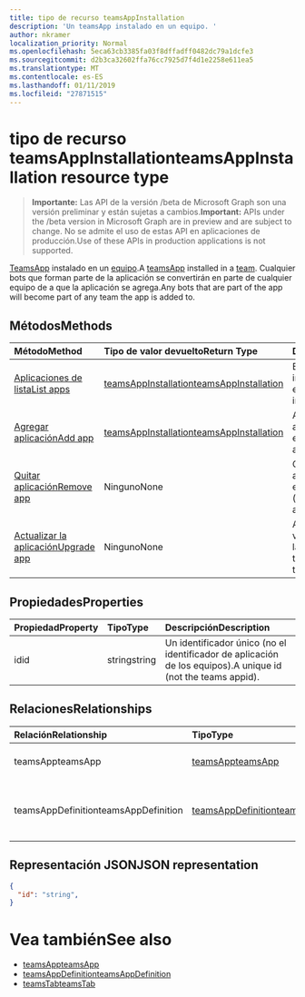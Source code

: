 ```yaml
---
title: tipo de recurso teamsAppInstallation
description: 'Un teamsApp instalado en un equipo. '
author: nkramer
localization_priority: Normal
ms.openlocfilehash: 5eca63cb3385fa03f8dffadff0482dc79a1dcfe3
ms.sourcegitcommit: d2b3ca32602ffa76cc7925d7f4d1e2258e611ea5
ms.translationtype: MT
ms.contentlocale: es-ES
ms.lasthandoff: 01/11/2019
ms.locfileid: "27871515"
---
```

# <a name="teamsappinstallation-resource-type"></a><span data-ttu-id="9b611-103">tipo de recurso teamsAppInstallation</span><span class="sxs-lookup"><span data-stu-id="9b611-103">teamsAppInstallation resource type</span></span>

> <span data-ttu-id="9b611-104">**Importante:** Las API de la versión /beta de Microsoft Graph son una versión preliminar y están sujetas a cambios.</span><span class="sxs-lookup"><span data-stu-id="9b611-104">**Important:** APIs under the /beta version in Microsoft Graph are in preview and are subject to change.</span></span> <span data-ttu-id="9b611-105">No se admite el uso de estas API en aplicaciones de producción.</span><span class="sxs-lookup"><span data-stu-id="9b611-105">Use of these APIs in production applications is not supported.</span></span>

<span data-ttu-id="9b611-106">[TeamsApp](teamsapp.md) instalado en un [equipo](team.md).</span><span class="sxs-lookup"><span data-stu-id="9b611-106">A [teamsApp](teamsapp.md) installed in a [team](team.md).</span></span> <span data-ttu-id="9b611-107">Cualquier bots que forman parte de la aplicación se convertirán en parte de cualquier equipo de a que la aplicación se agrega.</span><span class="sxs-lookup"><span data-stu-id="9b611-107">Any bots that are part of the app will become part of any team the app is added to.</span></span>

## <a name="methods"></a><span data-ttu-id="9b611-108">Métodos</span><span class="sxs-lookup"><span data-stu-id="9b611-108">Methods</span></span>

| <span data-ttu-id="9b611-109">Método</span><span class="sxs-lookup"><span data-stu-id="9b611-109">Method</span></span>       | <span data-ttu-id="9b611-110">Tipo de valor devuelto</span><span class="sxs-lookup"><span data-stu-id="9b611-110">Return Type</span></span>  |<span data-ttu-id="9b611-111">Descripción</span><span class="sxs-lookup"><span data-stu-id="9b611-111">Description</span></span>|
|:---------------|:--------|:----------|
|[<span data-ttu-id="9b611-112">Aplicaciones de lista</span><span class="sxs-lookup"><span data-stu-id="9b611-112">List apps</span></span>](../api/teamsappinstallation-list.md) | [<span data-ttu-id="9b611-113">teamsAppInstallation</span><span class="sxs-lookup"><span data-stu-id="9b611-113">teamsAppInstallation</span></span>](teamsapp.md) | <span data-ttu-id="9b611-114">Enumera aplicaciones instaladas en un equipo.</span><span class="sxs-lookup"><span data-stu-id="9b611-114">Lists apps installed in a team.</span></span>|
|[<span data-ttu-id="9b611-115">Agregar aplicación</span><span class="sxs-lookup"><span data-stu-id="9b611-115">Add app</span></span>](../api/teamsappinstallation-add.md) | [<span data-ttu-id="9b611-116">teamsAppInstallation</span><span class="sxs-lookup"><span data-stu-id="9b611-116">teamsAppInstallation</span></span>](teamsapp.md) | <span data-ttu-id="9b611-117">Agrega (se instala) una aplicación a un equipo.</span><span class="sxs-lookup"><span data-stu-id="9b611-117">Adds (installs) an app to a team.</span></span>|
|[<span data-ttu-id="9b611-118">Quitar aplicación</span><span class="sxs-lookup"><span data-stu-id="9b611-118">Remove app</span></span>](../api/teamsappinstallation-delete.md) | <span data-ttu-id="9b611-119">Ninguno</span><span class="sxs-lookup"><span data-stu-id="9b611-119">None</span></span> | <span data-ttu-id="9b611-120">Quita (desinstala) una aplicación desde un equipo.</span><span class="sxs-lookup"><span data-stu-id="9b611-120">Removes (uninstalls) an app from a team.</span></span>|
|[<span data-ttu-id="9b611-121">Actualizar la aplicación</span><span class="sxs-lookup"><span data-stu-id="9b611-121">Upgrade app</span></span>](../api/teamsappinstallation-delete.md) | <span data-ttu-id="9b611-122">Ninguno</span><span class="sxs-lookup"><span data-stu-id="9b611-122">None</span></span> | <span data-ttu-id="9b611-123">Actualizaciones a la versión más reciente de la aplicación.</span><span class="sxs-lookup"><span data-stu-id="9b611-123">Upgrades to the latest version of the app.</span></span>|

## <a name="properties"></a><span data-ttu-id="9b611-124">Propiedades</span><span class="sxs-lookup"><span data-stu-id="9b611-124">Properties</span></span>

| <span data-ttu-id="9b611-125">Propiedad</span><span class="sxs-lookup"><span data-stu-id="9b611-125">Property</span></span>            | <span data-ttu-id="9b611-126">Tipo</span><span class="sxs-lookup"><span data-stu-id="9b611-126">Type</span></span>     | <span data-ttu-id="9b611-127">Descripción</span><span class="sxs-lookup"><span data-stu-id="9b611-127">Description</span></span> |
|:------------------- |:-------- |:----------- |
| <span data-ttu-id="9b611-128">id</span><span class="sxs-lookup"><span data-stu-id="9b611-128">id</span></span>                  | <span data-ttu-id="9b611-129">string</span><span class="sxs-lookup"><span data-stu-id="9b611-129">string</span></span>   | <span data-ttu-id="9b611-130">Un identificador único (no el identificador de aplicación de los equipos).</span><span class="sxs-lookup"><span data-stu-id="9b611-130">A unique id (not the teams appid).</span></span> |

## <a name="relationships"></a><span data-ttu-id="9b611-131">Relaciones</span><span class="sxs-lookup"><span data-stu-id="9b611-131">Relationships</span></span>

| <span data-ttu-id="9b611-132">Relación</span><span class="sxs-lookup"><span data-stu-id="9b611-132">Relationship</span></span>   | <span data-ttu-id="9b611-133">Tipo</span><span class="sxs-lookup"><span data-stu-id="9b611-133">Type</span></span>    | <span data-ttu-id="9b611-134">Description</span><span class="sxs-lookup"><span data-stu-id="9b611-134">Description</span></span> |
|:---------------|:--------|:----------|
|<span data-ttu-id="9b611-135">teamsApp</span><span class="sxs-lookup"><span data-stu-id="9b611-135">teamsApp</span></span>|[<span data-ttu-id="9b611-136">teamsApp</span><span class="sxs-lookup"><span data-stu-id="9b611-136">teamsApp</span></span>](teamsapp.md)| <span data-ttu-id="9b611-137">La aplicación que está instalada.</span><span class="sxs-lookup"><span data-stu-id="9b611-137">The app that is installed.</span></span> |
|<span data-ttu-id="9b611-138">teamsAppDefinition</span><span class="sxs-lookup"><span data-stu-id="9b611-138">teamsAppDefinition</span></span>|[<span data-ttu-id="9b611-139">teamsAppDefinition</span><span class="sxs-lookup"><span data-stu-id="9b611-139">teamsAppDefinition</span></span>](teamsapp.md)| <span data-ttu-id="9b611-140">Los detalles de esta versión de la aplicación.</span><span class="sxs-lookup"><span data-stu-id="9b611-140">The details of this version of the app.</span></span> |

## <a name="json-representation"></a><span data-ttu-id="9b611-141">Representación JSON</span><span class="sxs-lookup"><span data-stu-id="9b611-141">JSON representation</span></span>

<!-- {
  "blockType": "resource",
  "@odata.type": "microsoft.graph.teamsAppInstallation",
  "baseType": "microsoft.graph.entity"
}-->

```json
{
  "id": "string",
}
```

# <a name="see-also"></a><span data-ttu-id="9b611-142">Vea también</span><span class="sxs-lookup"><span data-stu-id="9b611-142">See also</span></span>

- [<span data-ttu-id="9b611-143">teamsApp</span><span class="sxs-lookup"><span data-stu-id="9b611-143">teamsApp</span></span>](teamsapp.md)
- [<span data-ttu-id="9b611-144">teamsAppDefinition</span><span class="sxs-lookup"><span data-stu-id="9b611-144">teamsAppDefinition</span></span>](teamsappdefinition.md)
- [<span data-ttu-id="9b611-145">teamsTab</span><span class="sxs-lookup"><span data-stu-id="9b611-145">teamsTab</span></span>](../resources/teamstab.md)


<!-- uuid: 8fcb5dbc-d5aa-4681-8e31-b001d5168d79
2015-10-25 14:57:30 UTC -->
<!-- {
  "type": "#page.annotation",
  "description": "teamsApp resource",
  "keywords": "",
  "section": "documentation",
  "tocPath": ""
}-->


